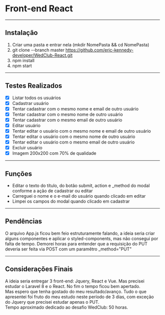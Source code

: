 # Front-end React
____

## Instalação
1. Criar uma pasta e entrar nela (mkdir NomePasta && cd NomePasta)
2. git clone --branch master https://github.com/eric-kennedy-developer/WedClub-React.git
3. npm install
4. npm start
___
## Testes Realizados
- [x] Listar todos os usuários
- [x] Cadastrar usuário
- [x] Tentar cadastrar com o mesmo nome e email de outro usuário
- [x] Tentar cadastrar com o mesmo nome de outro usuário
- [x] Tentar cadastrar com o mesmo email de outro usuário
- [x] Editar usuário
- [x] Tentar editar o usuário com o mesmo nome e email de outro usuário
- [x] Tentar editar o usuário com o mesmo nome de outro usuário
- [x] Tentar editar o usuário com o mesmo email de outro usuário
- [x] Excluir usuário
- [x] Imagem 200x200 com 70% de qualidade
___
## Funções
- Editar o texto do título, do botão submit, action e _method do modal conforme a ação de cadastrar ou editar
- Carreguei o nome e o e-mail do usuário quando clicado em editar
- Limpei os campos do modal quando clicado em cadastrar
___
## Pendências
O arquivo App.js ficou bem feio estruturamente falando, a ideia seria criar alguns componentes e aplicar o styled-components, mas não consegui por falta de tempo. Demorei horas para entender que a requisição do PUT deveria ser feita via POST com um paramêtro _method="PUT"
___

## Considerações Finais
A ideia seria entregar 3 front-end: Jquery, React e Vue. Mas precisei estudar o Laravel 8 e o React. No fim o tempo ficou bem apertado.  
Mas espero que tenha gostado do meu resultado/avanço. Tudo o que apresentei foi fruto do meu estudo neste período de 3 dias, com exceção do Jquery que precisei estudar apenas o PUT.  
Tempo aproximado dedicado ao desafio WedClub: 50 horas.
